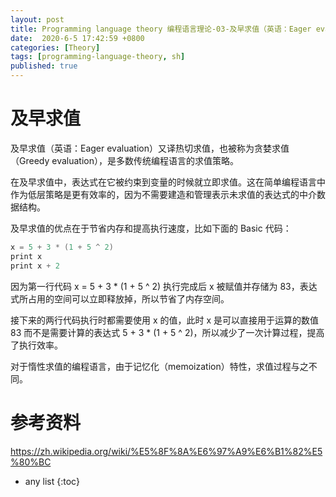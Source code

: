 ```yaml
---
layout: post
title: Programming language theory 编程语言理论-03-及早求值（英语：Eager evaluation）又译热切求值，也被称为贪婪求值（Greedy evaluation）
date:  2020-6-5 17:42:59 +0800
categories: [Theory]
tags: [programming-language-theory, sh]
published: true
---
```


# 及早求值

及早求值（英语：Eager evaluation）又译热切求值，也被称为贪婪求值（Greedy evaluation），是多数传统编程语言的求值策略。

在及早求值中，表达式在它被约束到变量的时候就立即求值。这在简单编程语言中作为低层策略是更有效率的，因为不需要建造和管理表示未求值的表达式的中介数据结构。

及早求值的优点在于节省内存和提高执行速度，比如下面的 Basic 代码：

```c
x = 5 + 3 * (1 + 5 ^ 2)
print x
print x + 2
```

因为第一行代码 x = 5 + 3 * (1 + 5 ^ 2) 执行完成后 x 被赋值并存储为 83，表达式所占用的空间可以立即释放掉，所以节省了内存空间。

接下来的两行代码执行时都需要使用 x 的值，此时 x 是可以直接用于运算的数值 83 而不是需要计算的表达式 5 + 3 * (1 + 5 ^ 2)，所以减少了一次计算过程，提高了执行效率。

对于惰性求值的编程语言，由于记忆化（memoization）特性，求值过程与之不同。

# 参考资料

https://zh.wikipedia.org/wiki/%E5%8F%8A%E6%97%A9%E6%B1%82%E5%80%BC

* any list
{:toc}